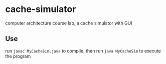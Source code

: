 # cache-simulator
computer architecture course lab, a cache simulator with GUI

## Use
run `javac MyCacheSim.java` to compile, then run `java MyCacheSim` to execute the program

